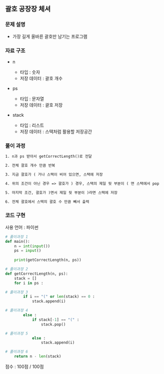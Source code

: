 
## 괄호 공장장 체셔

### 문제 설명

- 가장 길게 올바른 괄호만 남기는 프로그램<br>


### 자료 구조

- n<br>
    - 타입 : 숫자
    - 저장 데이터 : 괄호 개수 

- ps<br>
    - 타입 : 문자열
    - 저장 데이터 : 괄호 저장

- stack<br>
    - 타입 : 리스트
    - 저장 데이터 : 스택처럼 활용할 저장공간

### 풀이 과정

```txt
1. n과 ps 받아서 getCorrectLength()로 전달

2. 전체 괄호 개수 만큼 반복

3. 지금 괄호가 ( 거나 스택이 비어 있으면, 스택에 저장

4. 위의 조건이 아닌 경우 => 괄호가 ) 경우, 스택의 제일 뒷 부분이 ( 면 스택에서 pop 

5. 마지막 조건, 괄호가 )면서 제일 뒷 부분이 )라면 스택에 저장

6. 전체 괄호에서 스택의 괄호 수 만큼 빼서 출력

```

### 코드 구현
사용 언어 : 파이썬<br>

 
```python
# 풀이과정 1
def main():
    n = int(input())
    ps = input()
    
    print(getCorrectLength(n, ps))

# 풀이과정 2
def getCorrectLength(n, ps):
    stack = []
    for i in ps :

# 풀이과정 3
        if i == "(" or len(stack) == 0 :
            stack.append(i)

# 풀이과정 4
        else :
            if stack[-1] == "(" :
                stack.pop()

# 풀이과정 5
            else :
                stack.append(i)

# 풀이과정 6
    return n - len(stack)


```


점수 : 100점 / 100점